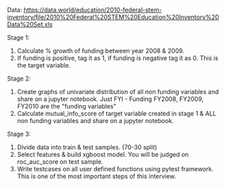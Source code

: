 Data: https://data.world/education/2010-federal-stem-inventory/file/2010%20Federal%20STEM%20Education%20Inventory%20Data%20Set.xls
 
Stage 1:
1) Calculate % growth of funding between year 2008 & 2009.
2) If funding is positive, tag it as 1, if funding is negative tag it as 0. This is the target variable.
 
Stage 2:
1) Create graphs of univariate distribution of all non funding variables and share on a jupyter notebook. Just FYI - Funding FY2008, FY2009, FY2010 are the "funding variables"
2) Calculate mutual_info_score of target variable created in stage 1 & ALL non funding variables and share on a jupyter notebook.
 
Stage 3:
1) Divide data into train & test samples. (70-30 split)
2) Select features & build xgboost model. You will be judged on roc_auc_score on test sample.
3) Write testcases on all user defined functions using pytest framework. This is one of the most important steps of this interview.
